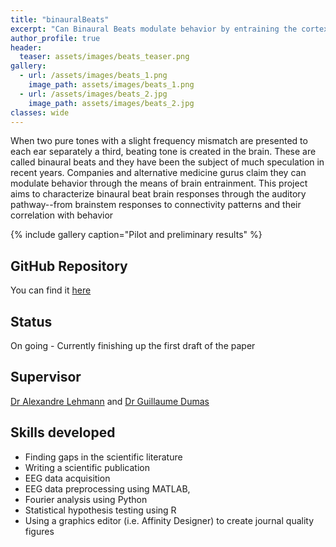 ```yaml
---
title: "binauralBeats"
excerpt: "Can Binaural Beats modulate behavior by entraining the cortex at specific frequencies?"
author_profile: true
header:
  teaser: assets/images/beats_teaser.png
gallery:
  - url: /assets/images/beats_1.png
    image_path: assets/images/beats_1.png
  - url: /assets/images/beats_2.jpg
    image_path: assets/images/beats_2.jpg
classes: wide
---
```


When two pure tones with a slight frequency mismatch are presented to each ear separately a third, beating tone is created in the brain. These are called binaural beats and they have been the subject of much speculation in recent years. Companies and alternative medicine gurus claim they can modulate behavior through the means of brain entrainment. This project aims to characterize binaural beat brain responses through the auditory pathway--from brainstem responses to connectivity patterns and their correlation with behavior

{% include gallery caption="Pilot and preliminary results" %}

## GitHub Repository
You can find it [here](https://github.com/neurohazardous/binauralBeats)

## Status
On going - Currently finishing up the first draft of the paper

## Supervisor
[Dr Alexandre Lehmann](https://www.mcgill.ca/ent/about-us/people/faculty/dr-alexandre-lehmann) and [Dr Guillaume Dumas](https://www.extrospection.eu/)

## Skills developed
* Finding gaps in the scientific literature
* Writing a scientific publication
* EEG data acquisition 
* EEG data preprocessing using MATLAB, 
* Fourier analysis using Python
* Statistical hypothesis testing using R
* Using a graphics editor (i.e. Affinity Designer) to create journal quality figures
